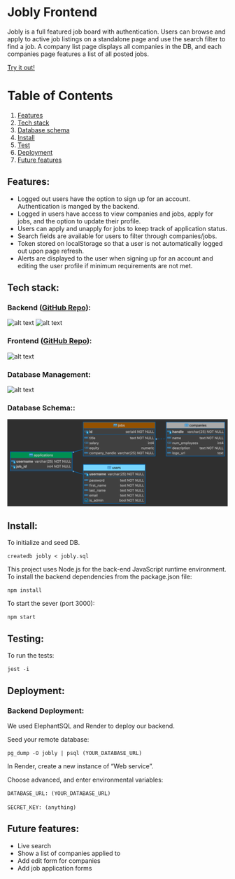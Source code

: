 # Jobly Frontend

Jobly is a full featured job board with authentication. Users can browse and apply to active job listings on a standalone page and use the search filter to find a job. A company list page displays all companies in the DB, and each companies page features a list of all posted jobs.

<a href="https://react-jobly-frontend.onrender.com/">Try it out!</a>

# Table of Contents
1. [Features](#Features)
2. [Tech stack](#Tech-stack)
3. [Database schema](#Database-schema)
4. [Install](#Install)
5. [Test](#Test)
6. [Deployment](#Deployment)
7. [Future features](#Future-features)

## Features<a name="Features"></a>:
* Logged out users have the option to sign up for an account. Authentication is manged by the backend.
* Logged in users have access to view companies and jobs, apply for jobs, and the option to update their profile.
* Users can apply and unapply for jobs to keep track of application status.
* Search fields are available for users to filter through companies/jobs.
* Token stored on localStorage so that a user is not automatically logged out upon page refresh.
* Alerts are displayed to the user when signing up for an account and editing the user profile if minimum requirements are not met.


## Tech stack<a name="Tech-stack"></a>:

### Backend ([GitHub Repo](https://github.com/trevorhudson/react-jobly-backend)):
![alt text](https://img.shields.io/badge/-Express-000000?logo=express&logoColor=white&style=for-the-badge)
![alt text](https://img.shields.io/badge/-Node.js-339933?logo=node.js&logoColor=white&style=for-the-badge)

### Frontend ([GitHub Repo](https://github.com/trevorhudson/react-jobly-frontend)):
![alt text](https://img.shields.io/badge/-ReactJs-61DAFB?logo=react&logoColor=white&style=for-the-badge)

### Database Management:
![alt text](https://img.shields.io/badge/-PostgresSQL-4169E1?logo=postgresql&logoColor=white&style=for-the-badge)

### Database Schema<a name="Database-schema"></a>::
![database schema](jobly-schema-diagram.png)

## Install<a name="Install"></a>:

To initialize and seed DB.

    createdb jobly < jobly.sql

This project uses Node.js for the back-end JavaScript runtime environment. To install the backend dependencies from the package.json file:

    npm install

To start the sever (port 3000):

    npm start

## Testing<a name="Testing"></a>:
To run the tests:

    jest -i

## Deployment<a name="Deployment"></a>:
### Backend Deployment:

We used ElephantSQL and Render to deploy our backend.

Seed your remote database:

    pg_dump -O jobly | psql (YOUR_DATABASE_URL)

In Render, create a new instance of “Web service”.

Choose advanced, and enter environmental variables:

    DATABASE_URL: (YOUR_DATABASE_URL)

    SECRET_KEY: (anything)


## Future features<a name="Future-features"></a>:
* Live search
* Show a list of companies applied to
* Add edit form for companies
* Add job application forms
